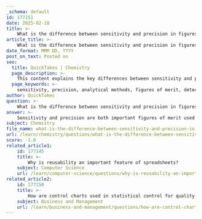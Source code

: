 ```yaml
---
_schema: default
id: 177151
date: 2025-02-18
title: >-
    What is the difference between sensitivity and precision in figures of merit?
article_title: >-
    What is the difference between sensitivity and precision in figures of merit?
date_format: MMM DD, YYYY
post_on_text: Posted on
seo:
  title: QuickTakes | Chemistry
  page_description: >-
    This content explains the key differences between sensitivity and precision as figures of merit in analytical methods, emphasizing their roles in detection capability and measurement reproducibility.
  page_keywords: >-
    sensitivity, precision, analytical methods, figures of merit, detection, analyte concentration, limit of detection, reproducibility, measurements, consistency, accuracy, statistical measures, forensic chemistry, quality control
author: QuickTakes
question: >-
    What is the difference between sensitivity and precision in figures of merit?
answer: >-
    Sensitivity and precision are both important figures of merit used to evaluate the performance of analytical methods, but they refer to different aspects of measurement quality.\n\n### Sensitivity\nSensitivity refers to the ability of an analytical method to detect low concentrations of an analyte. It is a measure of how effectively a method can identify the presence of a substance, particularly at low levels. A highly sensitive method will produce a significant response (signal) even when the concentration of the analyte is very low. For example, in a chemical assay, sensitivity is crucial for detecting trace amounts of a substance, which is often expressed in terms of the limit of detection (LOD).\n\n### Precision\nPrecision, on the other hand, refers to the consistency or reproducibility of repeated measurements under the same conditions. It indicates how close the results of multiple measurements are to each other, regardless of whether they are close to the true value (accuracy). Precision is often assessed through statistical measures such as standard deviation or coefficient of variation. A method can be precise (i.e., yield similar results upon repeated testing) but not necessarily accurate if it consistently deviates from the true value.\n\n### Summary\nIn summary, while sensitivity focuses on the ability to detect low levels of an analyte, precision emphasizes the reproducibility of measurements. Both are critical for ensuring the reliability and effectiveness of analytical methods, especially in fields such as forensic chemistry and quality control.
subject: Chemistry
file_name: what-is-the-difference-between-sensitivity-and-precision-in-figures-of-merit.md
url: /learn/chemistry/questions/what-is-the-difference-between-sensitivity-and-precision-in-figures-of-merit
score: -1.0
related_article1:
    id: 177145
    title: >-
        Why is reusability an important feature of spreadsheets?
    subject: Computer Science
    url: /learn/computer-science/questions/why-is-reusability-an-important-feature-of-spreadsheets
related_article2:
    id: 177150
    title: >-
        How are control charts used in statistical control for quality management?
    subject: Business and Management
    url: /learn/business-and-management/questions/how-are-control-charts-used-in-statistical-control-for-quality-management
---
```


&nbsp;